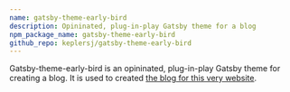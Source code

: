 ```yaml
---
name: gatsby-theme-early-bird
description: Opininated, plug-in-play Gatsby theme for a blog
npm_package_name: gatsby-theme-early-bird
github_repo: keplersj/gatsby-theme-early-bird
---
```


Gatsby-theme-early-bird is an opininated, plug-in-play Gatsby theme for creating a blog. It is used to created [the blog for this very website](/blog).
